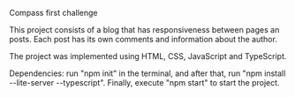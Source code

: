 Compass first challenge 

This project consists of a blog that has responsiveness between pages an posts. Each post has its own comments and information about the author. 

The project was implemented using HTML, CSS, JavaScript and TypeScript.

Dependencies: run "npm init" in the terminal, and after that, run "npm install --lite-server --typescript".
Finally, execute "npm start" to start the project.